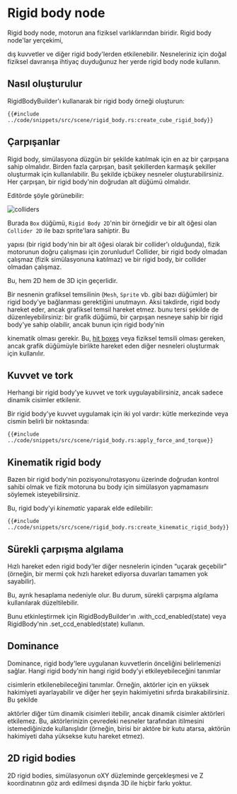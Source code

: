 # Rigid body node



Rigid body node, motorun ana fiziksel varlıklarından biridir. Rigid body node'lar yerçekimi, 

dış kuvvetler ve diğer rigid body'lerden etkilenebilir. Nesneleriniz için doğal fiziksel davranışa ihtiyaç duyduğunuz her yerde rigid body node kullanın.

## Nasıl oluşturulur



RigidBodyBuilder'ı kullanarak bir rigid body örneği oluşturun:

```rust,no_run
{{#include ../code/snippets/src/scene/rigid_body.rs:create_cube_rigid_body}}
```

## Çarpışanlar



Rigid body, simülasyona düzgün bir şekilde katılmak için en az bir çarpışana sahip olmalıdır. Birden fazla çarpışan, basit şekillerden karmaşık şekiller oluşturmak için kullanılabilir. Bu şekilde içbükey nesneler oluşturabilirsiniz. Her çarpışan, bir rigid body'nin doğrudan alt düğümü olmalıdır.

Editörde şöyle görünebilir:

![colliders](./colliders.png)

Burada `Box` düğümü, `Rigid Body 2D`'nin bir örneğidir ve bir alt öğesi olan `Collider 2D` ile bazı sprite'lara sahiptir. Bu 


yapısı (bir rigid body'nin bir alt öğesi olarak bir collider'ı olduğunda), fizik motorunun doğru çalışması için zorunludur! Collider, bir rigid body olmadan çalışmaz (fizik simülasyonuna katılmaz) ve bir rigid body, bir collider olmadan çalışmaz.

Bu, hem 2D hem de 3D için geçerlidir.



Bir nesnenin grafiksel temsilinin (`Mesh`, `Sprite` vb. gibi bazı düğümler) bir rigid body'ye
bağlanması gerektiğini unutmayın. Aksi takdirde, rigid body hareket eder, ancak grafiksel temsil hareket etmez. 
bunu tersi şekilde de düzenleyebilirsiniz: bir grafik düğümü, bir çarpışan nesneye sahip bir rigid body'ye sahip olabilir, ancak bunun için rigid body'nin 

kinematik olması gerekir. Bu, [hit boxes](./collider.md#using-colliders-for-hit-boxes) veya fiziksel temsili olması gereken, ancak grafik düğümüyle birlikte hareket eden diğer nesneleri oluşturmak için kullanılır.


## Kuvvet ve tork



Herhangi bir rigid body'ye kuvvet ve tork uygulayabilirsiniz, ancak sadece dinamik cisimler etkilenir.

Bir rigid body'ye kuvvet uygulamak için iki yol vardır: kütle merkezinde veya cismin belirli bir noktasında:

```rust,no_run
{{#include ../code/snippets/src/scene/rigid_body.rs:apply_force_and_torque}}
```

## Kinematik rigid body



Bazen bir rigid body'nin pozisyonu/rotasyonu üzerinde doğrudan kontrol sahibi olmak ve fizik motoruna bu body için simülasyon yapmamasını söylemek isteyebilirsiniz.

Bu, rigid body'yi _kinematic_ yaparak elde edilebilir:

```rust,no_run
{{#include ../code/snippets/src/scene/rigid_body.rs:create_kinematic_rigid_body}}
```

## Sürekli çarpışma algılama



Hızlı hareket eden rigid body'ler diğer nesnelerin içinden “uçarak geçebilir” (örneğin, bir mermi çok hızlı hareket ediyorsa duvarları tamamen yok sayabilir).

 Bu, ayrık hesaplama nedeniyle olur. Bu durum, sürekli çarpışma algılama kullanılarak düzeltilebilir.

Bunu etkinleştirmek için RigidBodyBuilder'ın .with_ccd_enabled(state) veya RigidBody'nin .set_ccd_enabled(state) kullanın.

## Dominance



Dominance, rigid body'lere uygulanan kuvvetlerin önceliğini belirlemenizi sağlar. Hangi rigid body'nin hangi rigid body'yi etkileyebileceğini tanımlar

cisimlerin etkilenebileceğini tanımlar. Örneğin, aktörler için en yüksek hakimiyeti ayarlayabilir ve diğer her şeyin hakimiyetini sıfırda bırakabilirsiniz. Bu şekilde

aktörler diğer tüm dinamik cisimleri itebilir, ancak dinamik cisimler aktörleri etkilemez. Bu, aktörlerinizin çevredeki nesneler tarafından itilmesini istemediğinizde kullanışlıdır (örneğin, birisi bir aktöre bir kutu atarsa, aktörün hakimiyeti daha yüksekse kutu hareket etmez).

## 2D rigid bodies



2D rigid bodies, simülasyonun oXY düzleminde gerçekleşmesi ve Z koordinatının göz ardı edilmesi dışında 3D ile hiçbir farkı yoktur.